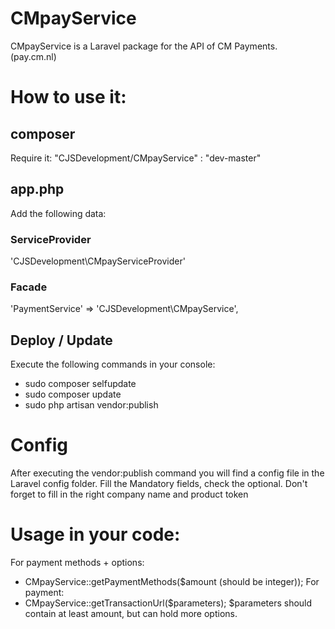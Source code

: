 # CMpayService
CMpayService is a Laravel package for the API of CM Payments. (pay.cm.nl)

# How to use it:
## composer
Require it:
"CJSDevelopment/CMpayService" : "dev-master"

## app.php
Add the following data:
### ServiceProvider
'CJSDevelopment\CMpayServiceProvider'

### Facade
'PaymentService' => 'CJSDevelopment\CMpayService',

## Deploy / Update
Execute the following commands in your console:
- sudo composer selfupdate
- sudo composer update
- sudo php artisan vendor:publish

# Config
After executing the vendor:publish command you will find a config file in the Laravel config folder. Fill the Mandatory fields, check the optional.
Don't forget to fill in the right company name and product token

# Usage in your code:
For payment methods + options:
- CMpayService::getPaymentMethods($amount (should be integer));
For payment:
- CMpayService::getTransactionUrl($parameters);
$parameters should contain at least amount, but can hold more options.

